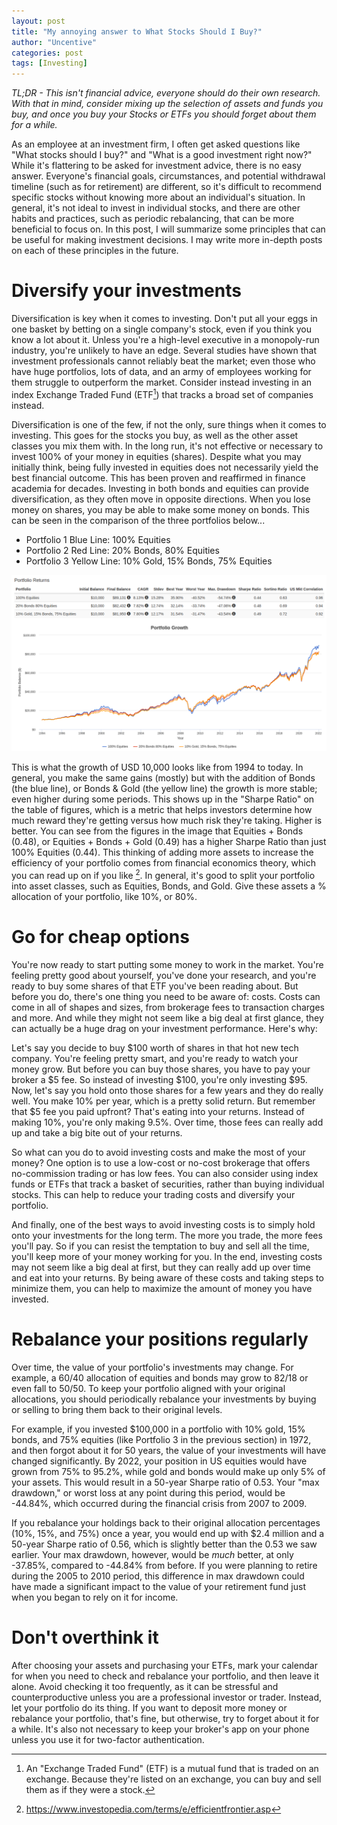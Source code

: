 ```yaml
---
layout: post
title: "My annoying answer to What Stocks Should I Buy?"
author: "Uncentive"
categories: post
tags: [Investing]
---
```


*TL;DR - This isn't financial advice, everyone should do their own research. With that in mind, consider mixing up the selection of assets and funds you buy, and once you buy your Stocks or ETFs you should forget about them for a while.*

As an employee at an investment firm, I often get asked questions like "What stocks should I buy?" and "What is a good investment right now?" While it's flattering to be asked for investment advice, there is no easy answer. Everyone's financial goals, circumstances, and potential withdrawal timeline (such as for retirement) are different, so it's difficult to recommend specific stocks without knowing more about an individual's situation. In general, it's not ideal to invest in individual stocks, and there are other habits and practices, such as periodic rebalancing, that can be more beneficial to focus on. In this post, I will summarize some principles that can be useful for making investment decisions. I may write more in-depth posts on each of these principles in the future.

# Diversify your investments
Diversification is key when it comes to investing. Don't put all your eggs in one basket by betting on a single company's stock, even if you think you know a lot about it. Unless you're a high-level executive in a monopoly-run industry, you're unlikely to have an edge. Several studies have shown that investment professionals cannot reliably beat the market; even those who have huge portfolios, lots of data, and an army of employees working for them struggle to outperform the market. Consider instead investing in an index Exchange Traded Fund (ETF[^1]) that tracks a broad set of companies instead. 

Diversification is one of the few, if not the only, sure things when it comes to investing. This goes for the stocks you buy, as well as the other asset classes you mix them with. In the long run, it's not effective or necessary to invest 100% of your money in equities (shares). Despite what you may initially think, being fully invested in equities does not necessarily yield the best financial outcome. This has been proven and reaffirmed in finance academia for decades. Investing in both bonds and equities can provide diversification, as they often move in opposite directions. When you lose money on shares, you may be able to make some money on bonds. This can be seen in the comparison of the three portfolios below...

- Portfolio 1 Blue Line: 100% Equities
- Portfolio 2 Red Line: 20% Bonds, 80% Equities
- Portfolio 3 Yellow Line: 10% Gold, 15% Bonds, 75% Equities

<p align="center"><img src="assets/img/Screenshot from 2022-01-10 17-59-14.png" /></p>

This is what the growth of USD 10,000 looks like from 1994 to today. In general, you make the same gains (mostly) but with the addition of Bonds (the blue line), or Bonds & Gold (the yellow line) the growth is more stable; even higher during some periods. This shows up in the "Sharpe Ratio" on the table of figures, which is a metric that helps investors determine how much reward they're getting versus how much risk they're taking. Higher is better. You can see from the figures in the image that Equities + Bonds (0.48), or Equities + Bonds + Gold (0.49) has a higher Sharpe Ratio than just 100% Equities (0.44). This thinking of adding more assets to increase the efficiency of your portfolio comes from financial economics theory, which you can read up on if you like [^2]. In general, it's good to split your portfolio into asset classes, such as Equities, Bonds, and Gold. Give these assets a % allocation of your portfolio, like 10%, or 80%.

# Go for cheap options
You're now ready to start putting some money to work in the market. You're feeling pretty good about yourself, you've done your research, and you're ready to buy some shares of that ETF you've been reading about. But before you do, there's one thing you need to be aware of: costs. Costs can come in all of shapes and sizes, from brokerage fees to transaction charges and more. And while they might not seem like a big deal at first glance, they can actually be a huge drag on your investment performance. Here's why:

Let's say you decide to buy \$100 worth of shares in that hot new tech company. You're feeling pretty smart, and you're ready to watch your money grow. But before you can buy those shares, you have to pay your broker a \$5 fee. So instead of investing \$100, you're only investing \$95. Now, let's say you hold onto those shares for a few years and they do really well. You make 10% per year, which is a pretty solid return. But remember that \$5 fee you paid upfront? That's eating into your returns. Instead of making 10%, you're only making 9.5%. Over time, those fees can really add up and take a big bite out of your returns.

So what can you do to avoid investing costs and make the most of your money? One option is to use a low-cost or no-cost brokerage that offers no-commission trading or has low fees. You can also consider using index funds or ETFs that track a basket of securities, rather than buying individual stocks. This can help to reduce your trading costs and diversify your portfolio.

And finally, one of the best ways to avoid investing costs is to simply hold onto your investments for the long term. The more you trade, the more fees you'll pay. So if you can resist the temptation to buy and sell all the time, you'll keep more of your money working for you. In the end, investing costs may not seem like a big deal at first, but they can really add up over time and eat into your returns. By being aware of these costs and taking steps to minimize them, you can help to maximize the amount of money you have invested. 

# Rebalance your positions regularly
Over time, the value of your portfolio's investments may change. For example, a 60/40 allocation of equities and bonds may grow to 82/18 or even fall to 50/50. To keep your portfolio aligned with your original allocations, you should periodically rebalance your investments by buying or selling to bring them back to their original levels. 

For example, if you invested \$100,000 in a portfolio with 10% gold, 15% bonds, and 75% equities (like Portfolio 3 in the previous section) in 1972, and then forgot about it for 50 years, the value of your investments will have changed significantly. By 2022, your position in US equities would have grown from 75% to 95.2%, while gold and bonds would make up only 5% of your assets. This would result in a 50-year Sharpe ratio of 0.53. Your "max drawdown," or worst loss at any point during this period, would be -44.84%, which occurred during the financial crisis from 2007 to 2009.

If you rebalance your holdings back to their original allocation percentages (10%, 15%, and 75%) once a year, you would end up with \$2.4 million and a 50-year Sharpe ratio of 0.56, which is slightly better than the 0.53 we saw earlier. Your max drawdown, however, would be *much* better, at only -37.85%, compared to -44.84% from before. If you were planning to retire during the 2005 to 2010 period, this difference in max drawdown could have made a significant impact to the value of your retirement fund just when you began to rely on it for income.

# Don't overthink it
After choosing your assets and purchasing your ETFs, mark your calendar for when you need to check and rebalance your portfolio, and then leave it alone. Avoid checking it too frequently, as it can be stressful and counterproductive unless you are a professional investor or trader. Instead, let your portfolio do its thing. If you want to deposit more money or rebalance your portfolio, that's fine, but otherwise, try to forget about it for a while. It's also not necessary to keep your broker's app on your phone unless you use it for two-factor authentication.

[^1]: An "Exchange Traded Fund" (ETF) is a mutual fund that is traded on an exchange. Because they're listed on an exchange, you can buy and sell them as if they were a stock. 
[^2]: https://www.investopedia.com/terms/e/efficientfrontier.asp